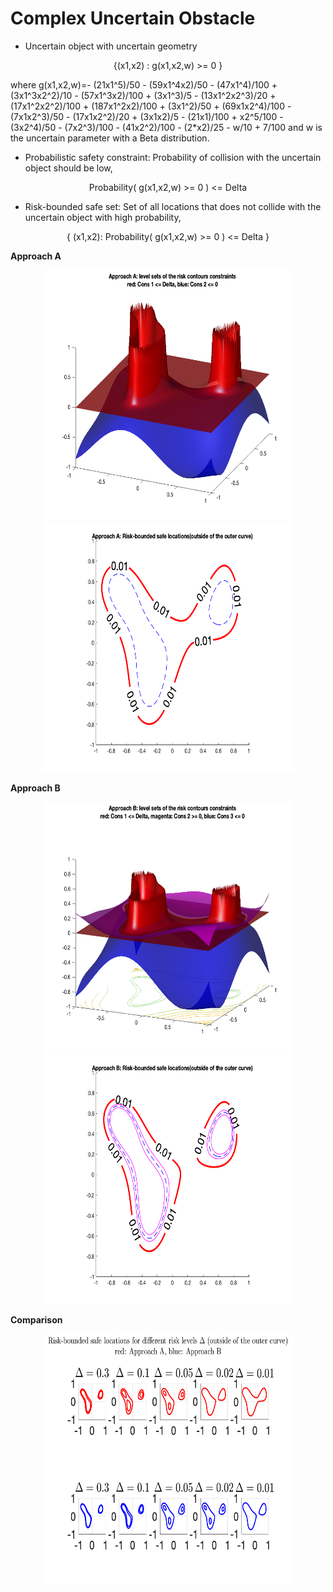 


# Complex Uncertain Obstacle



* Uncertain object with uncertain geometry


<p align="center">
{(x1,x2) : g(x1,x2,w) >= 0 }  
<p>

where g(x1,x2,w)=- (21x1^5)/50 - (59x1^4x2)/50 - (47x1^4)/100 + (3x1^3x2^2)/10 - (57x1^3x2)/100 + (3x1^3)/5 - (13x1^2x2^3)/20 + (17x1^2x2^2)/100 + (187x1^2x2)/100 + (3x1^2)/50 + (69x1x2^4)/100 - (7x1x2^3)/50 - (17x1x2^2)/20 + (3x1x2)/5 - (21x1)/100 + x2^5/100 - (3x2^4)/50 - (7x2^3)/100 - (41x2^2)/100 - (2*x2)/25 - w/10 + 7/100
and w is the uncertain parameter with a Beta distribution.


* Probabilistic safety constraint:
Probability of collision with the uncertain object should be low, 
<p align="center">
Probability( g(x1,x2,w) >= 0 ) <= Delta
<p>

* Risk-bounded safe set:
Set of all locations that does not collide with the uncertain object with high probability,
<p align="center">
{ (x1,x2): Probability( g(x1,x2,w) >= 0 ) <= Delta }
<p>



**Approach A**
<p align="center">
<img src="https://github.com/jasour/Risk-Contours/blob/main/Examples/Example_3/Plots/A_1.png" width="400" height="400" />
<img src="https://github.com/jasour/Risk-Contours/blob/main/Examples/Example_3/Plots/A_2.png" width="400" height="400" />
<p align = "center">


**Approach B**
<p align="center">
<img src="https://github.com/jasour/Risk-Contours/blob/main/Examples/Example_3/Plots/B_1.png" width="400" height="400" />
<img src="https://github.com/jasour/Risk-Contours/blob/main/Examples/Example_3/Plots/B_2.png" width="400" height="400" />
<p align = "center">

  
  **Comparison**
  <p align="center">
<img src="https://github.com/jasour/Risk-Contours/blob/main/Examples/Example_3/Plots/A_B.png" width="400" height="400" />
<p align = "center">



